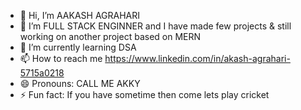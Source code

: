 - 👋 Hi, I’m AAKASH AGRAHARI
- 👀 I’m FULL STACK ENGINNER and I have made few projects & still working on another project based on MERN
- 🌱 I’m currently learning DSA
- 📫 How to reach me https://www.linkedin.com/in/akash-agrahari-5715a0218
- 😄 Pronouns: CALL ME AKKY
- ⚡ Fun fact: If you have sometime then come lets play cricket

<!---
aakashagr22/aakashagr22 is a ✨ special ✨ repository because its `README.md` (this file) appears on your GitHub profile.
You can click the Preview link to take a look at your changes.
--->
